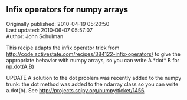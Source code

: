 ## Infix operators for numpy arrays  
Originally published: 2010-04-19 05:20:50  
Last updated: 2010-06-07 05:57:07  
Author: John Schulman  
  
This recipe adapts the infix operator trick from http://code.activestate.com/recipes/384122-infix-operators/ to give the appropriate behavior with numpy arrays, so you can write A \*dot\* B for np.dot(A,B)

UPDATE
A solution to the dot problem was recently added to the numpy trunk: the dot method was added to the ndarray class so you can write a.dot(b). See http://projects.scipy.org/numpy/ticket/1456